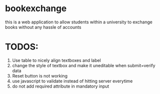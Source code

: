 bookexchange
============

this is a web application to allow students within a university to exchange books without any hassle of accounts


TODOS:
=======

<ol>
<li>Use table to nicely align textboxes and label
<li>change the style of textbox and make it uneditable when submit=verify data
<li>Reset button is not working
<li>use javascript to validate instead of hitting server everytime
<li>do not add required attribute in mandatory input

</ol>
